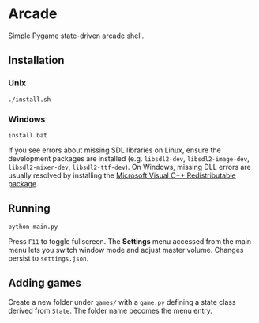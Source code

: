 # Arcade

Simple Pygame state-driven arcade shell.

## Installation

### Unix
```
./install.sh
```

### Windows
```
install.bat
```

If you see errors about missing SDL libraries on Linux, ensure the
development packages are installed (e.g. `libsdl2-dev`, `libsdl2-image-dev`,
`libsdl2-mixer-dev`, `libsdl2-ttf-dev`). On Windows, missing DLL errors are
usually resolved by installing the [Microsoft Visual C++ Redistributable
package](https://learn.microsoft.com/cpp/windows/latest-supported-vc-redist).

## Running

```
python main.py
```

Press `F11` to toggle fullscreen. The **Settings** menu accessed from the main
menu lets you switch window mode and adjust master volume. Changes persist to
`settings.json`.

## Adding games

Create a new folder under `games/` with a `game.py` defining a state
class derived from `State`. The folder name becomes the menu entry.
